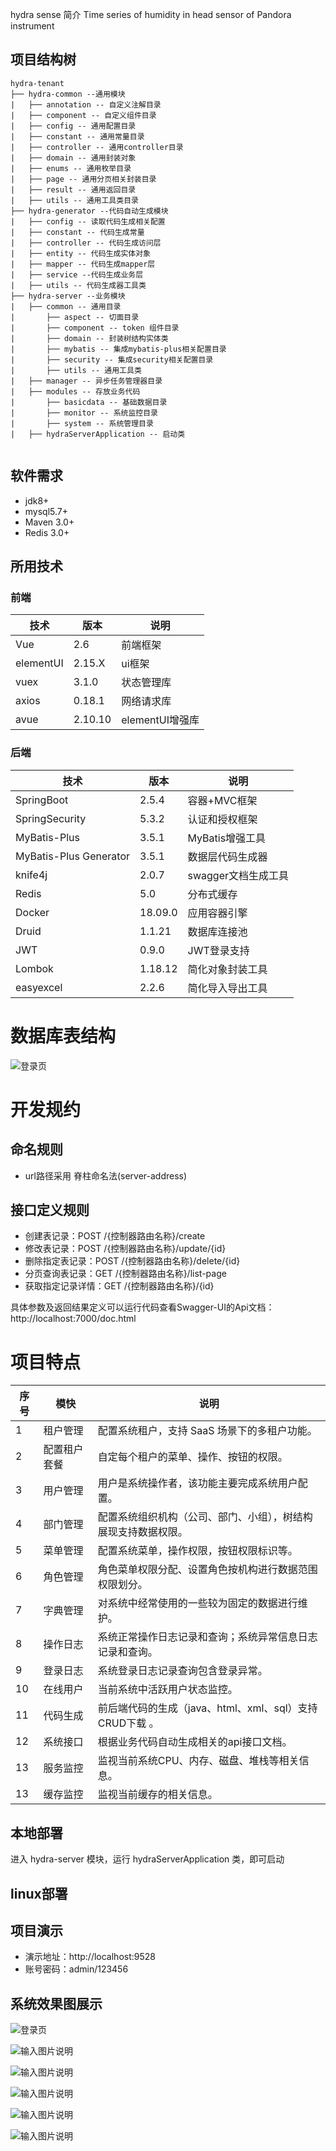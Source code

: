 hydra sense 简介
Time series of humidity in head sensor of Pandora instrument

## 项目结构树
````
hydra-tenant
├── hydra-common --通用模块
|   ├── annotation -- 自定义注解目录
|   ├── component -- 自定义组件目录
|   ├── config -- 通用配置目录
|   ├── constant -- 通用常量目录
|   ├── controller -- 通用controller目录
|   ├── domain -- 通用封装对象
|   ├── enums -- 通用枚举目录
|   ├── page -- 通用分页相关封装目录
|   ├── result -- 通用返回目录
|   ├── utils -- 通用工具类目录
├── hydra-generator --代码自动生成模块
|   ├── config -- 读取代码生成相关配置
|   ├── constant -- 代码生成常量
|   ├── controller -- 代码生成访问层
|   ├── entity -- 代码生成实体对象
|   ├── mapper -- 代码生成mapper层
|   ├── service --代码生成业务层 
|   ├── utils -- 代码生成器工具类
├── hydra-server --业务模块
|   ├── common -- 通用目录
|       ├── aspect -- 切面目录
|       ├── component -- token 组件目录
|       ├── domain -- 封装树结构实体类
|       ├── mybatis -- 集成mybatis-plus相关配置目录
|       ├── security -- 集成security相关配置目录
|       ├── utils -- 通用工具类
|   ├── manager -- 异步任务管理器目录
|   ├── modules -- 存放业务代码
|       ├── basicdata -- 基础数据目录
|       ├── monitor -- 系统监控目录
|       ├── system -- 系统管理目录     
|   ├── hydraServerApplication -- 启动类


````

## 软件需求
* jdk8+
* mysql5.7+
* Maven 3.0+
* Redis 3.0+


## 所用技术
### 前端

技术     | 版本 |  说明 |
-------- | ------ | ------
Vue|	2.6|	前端框架
elementUI|	2.15.X|	ui框架
vuex|	3.1.0|	状态管理库
axios|	0.18.1|	网络请求库
avue|	2.10.10|	elementUI增强库

### 后端

技术     | 版本 |  说明 |
-------- | ------ | ------
SpringBoot|	2.5.4|	容器+MVC框架
SpringSecurity|	5.3.2|	认证和授权框架
MyBatis-Plus|	3.5.1|	MyBatis增强工具
MyBatis-Plus Generator|	3.5.1|	数据层代码生成器
knife4j|	2.0.7|	swagger文档生成工具
Redis|	5.0|	分布式缓存
Docker|	18.09.0|	应用容器引擎
Druid|	1.1.21|	数据库连接池
JWT|	0.9.0|	JWT登录支持
Lombok|	1.18.12|	简化对象封装工具
easyexcel| 2.2.6| 简化导入导出工具

# 数据库表结构

![登录页](doc/image/sql.PNG)

# 开发规约

## 命名规则

- url路径采用 脊柱命名法(server-address)

## 接口定义规则

- 创建表记录：POST /{控制器路由名称}/create
- 修改表记录：POST /{控制器路由名称}/update/{id}
- 删除指定表记录：POST /{控制器路由名称}/delete/{id}
- 分页查询表记录：GET /{控制器路由名称}/list-page
- 获取指定记录详情：GET /{控制器路由名称}/{id}

具体参数及返回结果定义可以运行代码查看Swagger-UI的Api文档：http://localhost:7000/doc.html


# 项目特点

序号     | 模快 |  说明 |
-------- | ------ | ------
1| 租户管理|配置系统租户，支持 SaaS 场景下的多租户功能。
2|配置租户套餐|自定每个租户的菜单、操作、按钮的权限。
3|用户管理|用户是系统操作者，该功能主要完成系统用户配置。
4|部门管理|配置系统组织机构（公司、部门、小组），树结构展现支持数据权限。
5|菜单管理|配置系统菜单，操作权限，按钮权限标识等。
6|角色管理|角色菜单权限分配、设置角色按机构进行数据范围权限划分。
7|字典管理|对系统中经常使用的一些较为固定的数据进行维护。
8|操作日志|系统正常操作日志记录和查询；系统异常信息日志记录和查询。
9|登录日志|系统登录日志记录查询包含登录异常。
10|在线用户|当前系统中活跃用户状态监控。
11|代码生成|前后端代码的生成（java、html、xml、sql）支持CRUD下载 。
12|系统接口|根据业务代码自动生成相关的api接口文档。
13|服务监控|监视当前系统CPU、内存、磁盘、堆栈等相关信息。
13|缓存监控|监视当前缓存的相关信息。

## 本地部署
进入 hydra-server 模块，运行 hydraServerApplication 类，即可启动


## linux部署



## 项目演示
* 演示地址：http://localhost:9528
* 账号密码：admin/123456

## 系统效果图展示

![登录页](doc/image/1.jpg)

![输入图片说明](doc/image/2.jpg)

![输入图片说明](doc/image/3.jpg)

![输入图片说明](doc/image/4.jpg)

![输入图片说明](doc/image/5.jpg)

![输入图片说明](doc/image/6.jpg)








